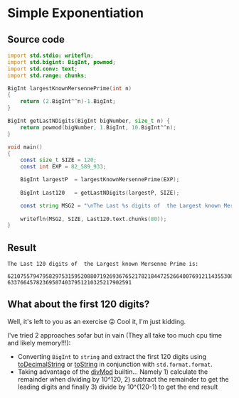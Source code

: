 
# Simple Exponentiation

## Source code

```d
import std.stdio: writefln;
import std.bigint: BigInt, powmod;
import std.conv: text;
import std.range: chunks;

BigInt largestKnownMersennePrime(int n)
{
    return (2.BigInt^^n)-1.BigInt;
}

BigInt getLastNDigits(BigInt bigNumber, size_t n) {
    return powmod(bigNumber, 1.BigInt, 10.BigInt^^n);
}

void main()
{
    const size_t SIZE = 120;
    const int EXP = 82_589_933;

    BigInt largestP  = largestKnownMersennePrime(EXP);
    
    BigInt Last120   = getLastNDigits(largestP, SIZE);

    const string MSG2 = "\nThe Last %s digits of  the Largest known Mersenne Prime is: \n\n%(%s\\\n%)";
    
    writefln(MSG2, SIZE, Last120.text.chunks(80));
}

```

## Result

```text
The Last 120 digits of  the Largest known Mersenne Prime is:

62107557947958297531595208807192693676521782184472526640076912114355308311969487\
633766457823695074037951210325217902591
```

## What about the first 120 digits?

Well, it's left to you as an exercise 😜 Cool it, I'm just kidding.

I've tried 2 approaches sofar but in vain (They all take too much cpu time and likely memory!!!):
  - Converting `BigInt` to `string` and extract the first 120 digits using [toDecimalString](https://dlang.org/phobos/std_bigint.html#.toDecimalString) or [toString](https://dlang.org/phobos/std_bigint.html#.BigInt.toString) in conjunction with `std.format.format`.
  - Taking advantage of the [divMod](https://dlang.org/phobos/std_bigint.html#.divMod) builtin... Namely 1) calculate the remainder when dividing by 10^120, 2) subtract the remainder to get the leading digits and finally 3) divide by 10^(120-1) to get the end result
